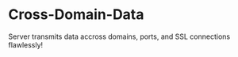 Cross-Domain-Data
=================

Server transmits data accross domains, ports, and SSL connections flawlessly!
